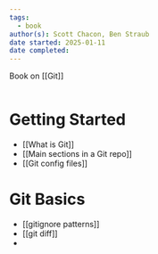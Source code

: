 ```yaml
---
tags:
  - book
author(s): Scott Chacon, Ben Straub
date started: 2025-01-11
date completed:
---
```

Book on [[Git]]
```table-of-contents
```
# Getting Started
- [[What is Git]]
- [[Main sections in a Git repo]]
- [[Git config files]]
# Git Basics
- [[gitignore patterns]]
- [[git diff]]
- 